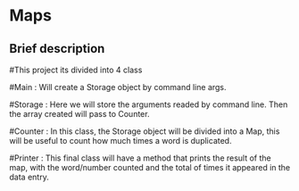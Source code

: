 # Maps

## Brief description

#This project its divided into 4 class

#Main : Will create a Storage object by command line args. 

#Storage : Here we will store the arguments readed by command line. Then the array created will pass to Counter.

#Counter : In this class, the Storage object will be divided into a Map, this will be useful to count how much times a word is duplicated.

#Printer : This final class will have a method that prints the result of the map, with the word/number counted and the total of times it appeared in the data entry.